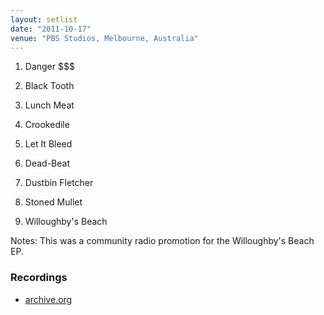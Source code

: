 ```yaml
---
layout: setlist
date: "2011-10-17"
venue: "PBS Studios, Melbourne, Australia"
---
```


 1. Danger $$$

 2. Black Tooth

 3. Lunch Meat

 4. Crookedile

 5. Let It Bleed

 6. Dead-Beat

 7. Dustbin Fletcher

 8. Stoned Mullet

 9. Willoughby's Beach

Notes: This was a community radio promotion for the Willoughby's Beach EP.

### Recordings

* [archive.org](https://archive.org/details/willoughbys-beach-ep-live-on-pbs-106.7-fm-october-17-2011_202111)
